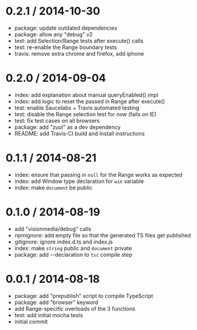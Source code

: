 
0.2.1 / 2014-10-30
==================

 * package: update outdated dependencies
 * package: allow any "debug" v2
 * test: add Selection/Range tests after execute() calls
 * test: re-enable the Range boundary tests
 * travis: remove extra chrome and firefox, add iphone

0.2.0 / 2014-09-04
==================

 * index: add explanation about manual queryEnabled() impl
 * index: add logic to reset the passed in Range after execute()
 * test: enable Saucelabs + Travis automated testing
 * test: disable the Range selection test for now (fails on IE)
 * test: fix test cases on all browsers
 * package: add "zuul" as a dev dependency
 * README: add Travis-CI build and Install instructions

0.1.1 / 2014-08-21
==================

 * index: ensure that passing in `null` for the Range works as expected
 * index: add Window type declaration for `win` variable
 * index: make `document` be public

0.1.0 / 2014-08-19
==================

 * add "visionmedia/debug" calls
 * npmignore: add empty file so that the generated TS files get published
 * gitignore: ignore index.d.ts and index.js
 * index: make `string` public and `document` private
 * package: add --declaration to `tsc` compile step

0.0.1 / 2014-08-18
==================

 * package: add "prepublish" script to compile TypeScript
 * package: add "browser" keyword
 * add Range-specific overloads of the 3 functions
 * test: add initial mocha tests
 * initial commit
